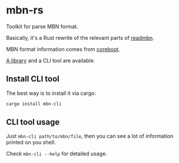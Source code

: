 # mbn-rs

Toolkit for parse MBN format.

Basically, it's a Rust rewrite of the relevant parts of [readmbn](https://github.com/openpst/readmbn).

MBN format information comes from [coreboot](https://www.coreboot.org/).

[A library](https://docs.rs/mbn) and a CLI tool are available.

## Install CLI tool

The best way is to install it via cargo:

```bash
cargo install mbn-cli
```

## CLI tool usage

Just `mbn-cli path/to/mbn/file`, then you can see a lot of information printed on you shell.

Check `mbn-cli --help` for detailed usage.
